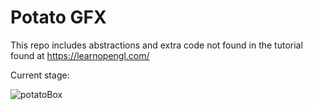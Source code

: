 # Potato GFX

This repo includes abstractions and extra code not found in the tutorial found at https://learnopengl.com/ 

Current stage: 

![potatoBox](https://user-images.githubusercontent.com/29679352/124256033-bd865300-db22-11eb-8980-5231389f40b8.gif)
